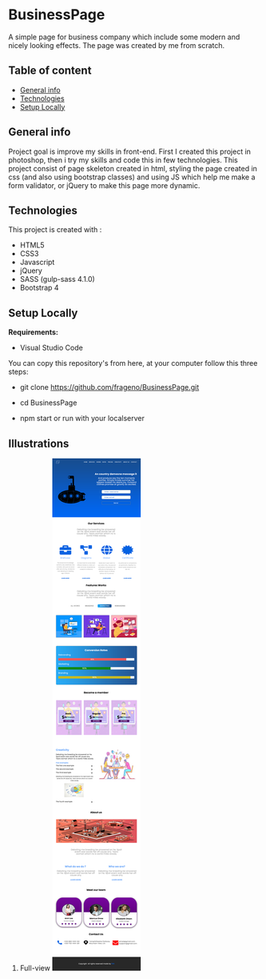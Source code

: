 ﻿# BusinessPage

A simple page for business company which include some modern and nicely looking effects.
The page was created by me from scratch.

## Table of content
* [General info](#general-info)
* [Technologies](#technologies)
* [Setup Locally](#setup-locally)


## General info

Project goal is improve my skills in front-end.
First I created this project in photoshop, then i try my skills and code this in few technologies.
This project consist of page skeleton created in html, styling the page created in css (and also using bootstrap classes)
and using JS which help me make a form validator, or jQuery to make this page more dynamic.


## Technologies

This project is created with : 
* HTML5
* CSS3
* Javascript
* jQuery
* SASS (gulp-sass 4.1.0)
* Bootstrap 4

## Setup Locally
<b>Requirements:</b>

* Visual Studio Code

You can copy this repository's from here, at your computer follow this three steps:

* git clone https://github.com/frageno/BusinessPage.git

* cd BusinessPage

* npm start or run with your localserver 

## Illustrations

1. Full-view
![fullview](https://github.com/frageno/BusinessPage/blob/master/business-page-desktop.png)
